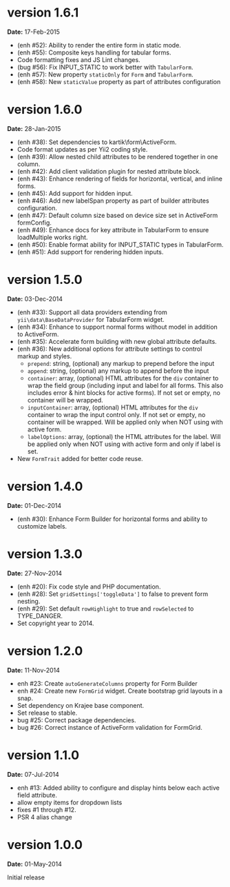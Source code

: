 version 1.6.1
=============
**Date:** 17-Feb-2015

- (enh #52): Ability to render the entire form in static mode.
- (enh #55): Composite keys handling for tabular forms.
- Code formatting fixes and JS Lint changes.
- (bug #56): Fix INPUT_STATIC to work better with `TabularForm`.
- (enh #57): New property `staticOnly` for `Form` and `TabularForm`.
- (enh #58): New `staticValue` property as part of attributes configuration

version 1.6.0
=============
**Date:** 28-Jan-2015

- (enh #38): Set dependencies to kartik\form\ActiveForm.
- Code format updates as per Yii2 coding style.
- (enh #39): Allow nested child attributes to be rendered together in one column.
- (enh #42): Add client validation plugin for nested attribute block.
- (enh #43): Enhance rendering of fields for horizontal, vertical, and inline forms.
- (enh #45): Add support for hidden input.
- (enh #46): Add new labelSpan property as part of builder attributes configuration.
- (enh #47): Default column size based on device size set in ActiveForm formConfig.
- (enh #49): Enhance docs for key attribute in TabularForm to ensure loadMultiple works right.
- (enh #50): Enable format ability for INPUT_STATIC types in TabularForm.
- (enh #51): Add support for rendering hidden inputs.

version 1.5.0
=============
**Date:** 03-Dec-2014

- (enh #33): Support all data providers extending from `yii\data\BaseDataProvider` for TabularForm widget.
- (enh #34): Enhance to support normal forms without model in addition to ActiveForm.
- (enh #35): Accelerate form building with new global attribute defaults.
- (enh #36): New additional options for attribute settings to control markup and styles.
    - `prepend`: string, (optional) any markup to prepend before the input
    - `append`: string, (optional) any markup to append before the input
    - `container`: array, (optional) HTML attributes for the `div` container to wrap the 
      field group (including input and label for all forms. This also includes error 
      & hint blocks for active forms).  If not set or empty, no container will be wrapped.
    - `inputContainer`: array, (optional) HTML attributes for the `div` container to wrap the 
      input control only. If not set or empty, no container will be wrapped. Will be applied 
      only when NOT using with active form.
    - `labelOptions`: array, (optional) the HTML attributes for the label. Will be applied only when NOT using with active form and only if label is set.
- New `FormTrait` added for better code reuse.

version 1.4.0
=============
**Date:** 01-Dec-2014

- (enh #30): Enhance Form Builder for horizontal forms and ability to customize labels.

version 1.3.0
=============
**Date:** 27-Nov-2014

- (enh #20): Fix code style and PHP documentation.
- (enh #28): Set `gridSettings['toggleData']` to false to prevent form nesting.
- (enh #29): Set default `rowHighlight` to true and `rowSelected` to TYPE_DANGER.
- Set copyright year to 2014.


version 1.2.0
=============
**Date:** 11-Nov-2014

- enh #23: Create `autoGenerateColumns` property for Form Builder
- enh #24: Create new `FormGrid` widget. Create bootstrap grid layouts in a snap.
- Set dependency on Krajee base component.
- Set release to stable.
- bug #25: Correct package dependencies.
- bug #26: Correct instance of ActiveForm validation for FormGrid.

version 1.1.0
=============
**Date:** 07-Jul-2014

- enh #13: Added ability to configure and display hints below each active field attribute.
- allow empty items for dropdown lists
- fixes #1 through #12.
- PSR 4 alias change


version 1.0.0
=============
**Date:** 01-May-2014

Initial release